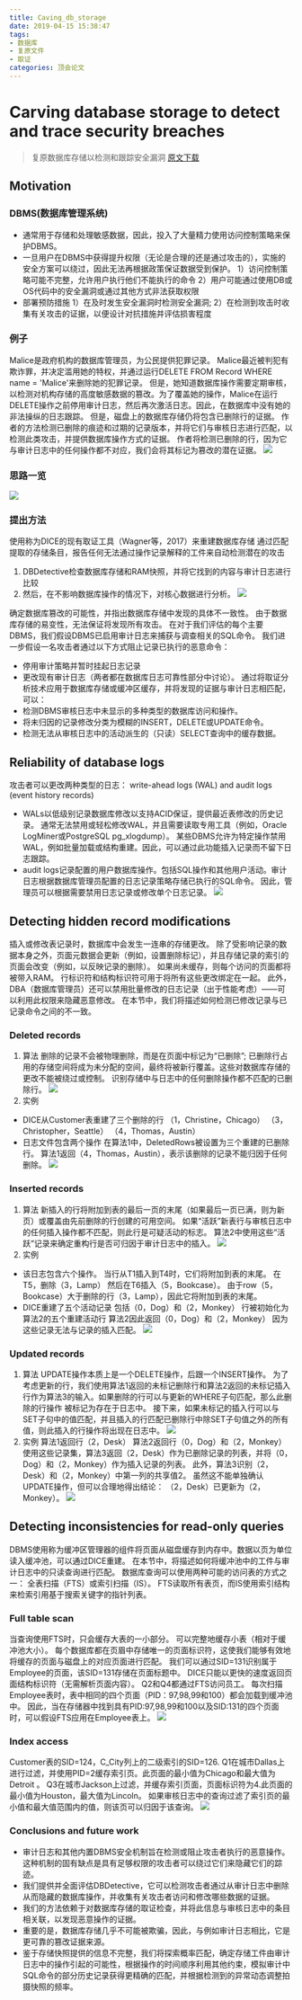 ```yaml
---
title: Caving_db_storage
date: 2019-04-15 15:38:47
tags:
- 数据库
- 复原文件
- 取证
categories: 顶会论文
---
```


# Carving database storage to detect and trace security breaches
> 复原数据库存储以检测和跟踪安全漏洞
> [原文下载](https://res.cloudinary.com/dozyfkbg3/image/upload/v1555312497/paper/2016-paper_carving_database_storage_to_detect_and.pdf)

## Motivation
### DBMS(数据库管理系统)
- 通常用于存储和处理敏感数据，因此，投入了大量精力使用访问控制策略来保护DBMS。
- 一旦用户在DBMS中获得提升权限（无论是合理的还是通过攻击的），实施的安全方案可以绕过，因此无法再根据政策保证数据受到保护。
1）访问控制策略可能不完整，允许用户执行他们不能执行的命令
2）用户可能通过使用DB或OS代码中的安全漏洞或通过其他方式非法获取权限
- 部署预防措施
1）在及时发生安全漏洞时检测安全漏洞;
2）在检测到攻击时收集有关攻击的证据，以便设计对抗措施并评估损害程度

### 例子
Malice是政府机构的数据库管理员，为公民提供犯罪记录。 Malice最近被判犯有欺诈罪，并决定滥用她的特权，并通过运行DELETE FROM Record WHERE name = 'Malice'来删除她的犯罪记录。
但是，她知道数据库操作需要定期审核，以检测对机构存储的高度敏感数据的篡改。为了覆盖她的操作，Malice在运行DELETE操作之前停用审计日志，然后再次激活日志。因此，在数据库中没有她的非法操纵的日志跟踪。
但是，磁盘上的数据库存储仍将包含已删除行的证据。
作者的方法检测已删除的痕迹和过期的记录版本，并将它们与审核日志进行匹配，以检测此类攻击，并提供数据库操作方式的证据。
作者将检测已删除的行，因为它与审计日志中的任何操作都不对应，我们会将其标记为篡改的潜在证据。
![](https://res.cloudinary.com/dozyfkbg3/image/upload/v1555310640/paper/%E5%9B%BE%E7%89%871.png)

### 思路一览
![](https://res.cloudinary.com/dozyfkbg3/image/upload/v1555310736/paper/%E6%8D%95%E8%8E%B7.png)

### 提出方法
使用称为DICE的现有取证工具（Wagner等，2017）来重建数据库存储
通过匹配提取的存储条目，报告任何无法通过操作记录解释的工件来自动检测潜在的攻击
1. DBDetective检查数据库存储和RAM快照，并将它找到的内容与审计日志进行比较
2. 然后，在不影响数据库操作的情况下，对核心数据进行分析。
![](https://res.cloudinary.com/dozyfkbg3/image/upload/v1555310863/paper/%E5%9B%BE%E7%89%872.png)

确定数据库篡改的可能性，并指出数据库存储中发现的具体不一致性。
由于数据库存储的易变性，无法保证将发现所有攻击。
在对于我们评估的每个主要DBMS，我们假设DBMS已启用审计日志来捕获与调查相关的SQL命令。
我们进一步假设一名攻击者通过以下方式阻止记录已执行的恶意命令：
- 停用审计策略并暂时挂起日志记录
- 更改现有审计日志（两者都在数据库日志可靠性部分中讨论）。
通过将取证分析技术应用于数据库存储或缓冲区缓存，并将发现的证据与审计日志相匹配，可以：
- 检测DBMS审核日志中未显示的多种类型的数据库访问和操作。
- 将未归因的记录修改分类为模糊的INSERT，DELETE或UPDATE命令。
- 检测无法从审核日志中的活动派生的（只读）SELECT查询中的缓存数据。

## Reliability of database logs
攻击者可以更改两种类型的日志： write-ahead logs (WAL) and audit logs (event history records)
- WALs以低级别记录数据库修改以支持ACID保证，提供最近表修改的历史记录。
通常无法禁用或轻松修改WAL，并且需要读取专用工具（例如，Oracle LogMiner或PostgreSQL pg_xlogdump）。
某些DBMS允许为特定操作禁用WAL，例如批量加载或结构重建。因此，可以通过此功能插入记录而不留下日志跟踪。
- audit logs记录配置的用户数据库操作。包括SQL操作和其他用户活动。审计日志根据数据库管理员配置的日志记录策略存储已执行的SQL命令。 因此，管理员可以根据需要禁用日志记录或修改单个日志记录。
![](https://res.cloudinary.com/dozyfkbg3/image/upload/v1555311090/paper/%E5%9B%BE%E7%89%873.png)

## Detecting hidden record modifications
插入或修改表记录时，数据库中会发生一连串的存储更改。 除了受影响记录的数据本身之外，页面元数据会更新（例如，设置删除标记），并且存储记录的索引的页面会改变（例如，以反映记录的删除）。 如果尚未缓存，则每个访问的页面都将被带入RAM。 行标识符和结构标识符可用于将所有这些更改绑定在一起。
此外，DBA（数据库管理员）还可以禁用批量修改的日志记录（出于性能考虑）——可以利用此权限来隐藏恶意修改。
在本节中，我们将描述如何检测已修改记录与已记录命令之间的不一致。
### Deleted records
1. 算法
删除的记录不会被物理删除，而是在页面中标记为“已删除”; 已删除行占用的存储空间将成为未分配的空间，最终将被新行覆盖。这些对数据库存储的更改不能被绕过或控制。
识别存储中与日志中的任何删除操作都不匹配的已删除行。
![](https://res.cloudinary.com/dozyfkbg3/image/upload/v1555311166/paper/%E5%9B%BE%E7%89%874.png)
2. 实例
- DICE从Customer表重建了三个删除的行
（1，Christine，Chicago）
（3，Christopher，Seattle）
（4，Thomas，Austin）
- 日志文件包含两个操作
在算法1中，DeletedRows被设置为三个重建的已删除行。
算法1返回（4，Thomas，Austin），表示该删除的记录不能归因于任何删除。
![](https://res.cloudinary.com/dozyfkbg3/image/upload/v1555311315/paper/%E5%9B%BE%E7%89%875.png)

### Inserted records
1. 算法
新插入的行将附加到表的最后一页的末尾（如果最后一页已满，则为新页）或覆盖由先前删除的行创建的可用空间。
如果“活跃”新表行与审核日志中的任何插入操作都不匹配，则此行是可疑活动的标志。
算法2中使用这些“活跃”记录来确定重构行是否可归因于审计日志中的插入。
![](https://res.cloudinary.com/dozyfkbg3/image/upload/v1555311991/paper/%E5%9B%BE%E7%89%876.png)
2. 实例
- 该日志包含六个操作。
当行从T1插入到T4时，它们将附加到表的末尾。
在T5，删除（3，Lamp）
然后在T6插入（5，Bookcase）。
由于row（5，Bookcase）大于删除的行（3，Lamp），因此它将附加到表的末尾。
- DICE重建了五个活动记录
包括（0，Dog）和（2，Monkey）
行被初始化为算法2的五个重建活动行
算法2因此返回（0，Dog）和（2，Monkey）
因为这些记录无法与记录的插入匹配。
![](https://res.cloudinary.com/dozyfkbg3/image/upload/v1555312072/paper/%E5%9B%BE%E7%89%877.png)

### Updated records
1. 算法
UPDATE操作本质上是一个DELETE操作，后跟一个INSERT操作。
为了考虑更新的行，我们使用算法1返回的未标记删除行和算法2返回的未标记插入行作为算法3的输入。如果删除的行可以与更新的WHERE子句匹配，那么此删除的行操作 被标记为存在于日志中。 接下来，如果未标记的插入行可以与SET子句中的值匹配，并且插入的行匹配已删除行中除SET子句值之外的所有值，则此插入的行操作将出现在日志中。
![](https://res.cloudinary.com/dozyfkbg3/image/upload/v1555312183/paper/%E5%9B%BE%E7%89%878.png)
2. 实例
算法1返回行（2，Desk）
算法2返回行（0，Dog）和（2，Monkey）
使用这些记录集，算法3返回（2，Desk）作为已删除记录的列表，并将（0，Dog）和（2，Monkey）作为插入记录的列表。
此外，算法3识别（2，Desk）和（2，Monkey）中第一列的共享值2。 虽然这不能单独确认UPDATE操作，但可以合理地得出结论：
（2，Desk）已更新为（2，Monkey）。
![](https://res.cloudinary.com/dozyfkbg3/image/upload/v1555312234/paper/%E5%9B%BE%E7%89%879.png)

## Detecting inconsistencies for read-only queries
DBMS使用称为缓冲区管理器的组件将页面从磁盘缓存到内存中。数据以页为单位读入缓冲池，可以通过DICE重建。
在本节中，将描述如何将缓冲池中的工件与审计日志中的只读查询进行匹配。
数据库查询可以使用两种可能的访问表的方式之一：
全表扫描（FTS）或索引扫描（IS）。
FTS读取所有表页，而IS使用索引结构来检索引用基于搜索关键字的指针列表。
### Full table scan
当查询使用FTS时，只会缓存大表的一小部分。 可以完整地缓存小表（相对于缓冲池大小）。 每个数据库都在页眉中存储唯一的页面标识符，这使我们能够有效地将缓存的页面与磁盘上的对应页面进行匹配。
我们可以通过SID=131识别属于Employee的页面，该SID=131存储在页面标题中。 DICE只能以更快的速度返回页面结构标识符（无需解析页面内容）。
Q2和Q4都通过FTS访问员工。 每次扫描Employee表时，表中相同的四个页面（PID：97,98,99和100）都会加载到缓冲池中。
因此，当在存储器中找到具有PID:97,98,99和100以及SID:131的四个页面时，可以假设FTS应用在Employee表上。
![](https://res.cloudinary.com/dozyfkbg3/image/upload/v1555312316/paper/%E5%9B%BE%E7%89%8710.png)

### Index access
Customer表的SID=124，C_City列上的二级索引的SID=126.
Q1在城市Dallas上进行过滤，并使用PID=2缓存索引页。此页面的最小值为Chicago和最大值为Detroit 。
Q3在城市Jackson上过滤，并缓存索引页面，页面标识符为4.此页面的最小值为Houston，最大值为Lincoln。
如果审核日志中的查询过滤了索引页的最小值和最大值范围内的值，则该页可以归因于该查询。
![](https://res.cloudinary.com/dozyfkbg3/image/upload/v1555312359/paper/%E5%9B%BE%E7%89%8711.png)


### Conclusions and future work
- 审计日志和其他内置DBMS安全机制旨在检测或阻止攻击者执行的恶意操作。这种机制的固有缺点是具有足够权限的攻击者可以绕过它们来隐藏它们的踪迹。
- 我们提供并全面评估DBDetective，它可以检测攻击者通过从审计日志中删除从而隐藏的数据库操作，并收集有关攻击者访问和修改哪些数据的证据。
- 我们的方法依赖于对数据库存储的取证检查，并将此信息与审核日志中的条目相关联，以发现恶意操作的证据。
- 重要的是，数据库存储几乎不可能被欺骗，因此，与例如审计日志相比，它是更可靠的篡改证据来源。
- 鉴于存储快照提供的信息不完整，我们将探索概率匹配，确定存储工件由审计日志中的操作引起的可能性，根据操作的时间顺序利用其他约束，模拟审计中SQL命令的部分历史记录获得更精确的匹配，并根据检测到的异常动态调整拍摄快照的频率。
